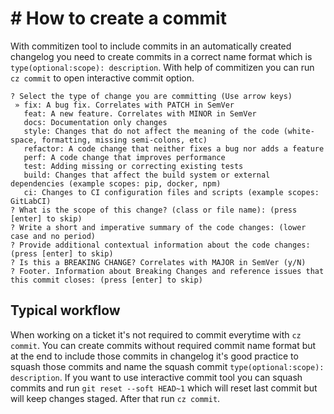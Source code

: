 # # How to create a commit

With commitizen tool to include commits in an automatically created changelog you need to create commits in a correct
name format which is `type(optional:scope): description`.
With help of commitizen you can run `cz commit` to open interactive commit option.
```
? Select the type of change you are committing (Use arrow keys)
 » fix: A bug fix. Correlates with PATCH in SemVer
   feat: A new feature. Correlates with MINOR in SemVer
   docs: Documentation only changes
   style: Changes that do not affect the meaning of the code (white-space, formatting, missing semi-colons, etc)
   refactor: A code change that neither fixes a bug nor adds a feature
   perf: A code change that improves performance
   test: Adding missing or correcting existing tests
   build: Changes that affect the build system or external dependencies (example scopes: pip, docker, npm)
   ci: Changes to CI configuration files and scripts (example scopes: GitLabCI)
? What is the scope of this change? (class or file name): (press [enter] to skip)
? Write a short and imperative summary of the code changes: (lower case and no period)
? Provide additional contextual information about the code changes: (press [enter] to skip)
? Is this a BREAKING CHANGE? Correlates with MAJOR in SemVer (y/N)
? Footer. Information about Breaking Changes and reference issues that this commit closes: (press [enter] to skip)
```

## Typical workflow
When working on a ticket it's not required to commit everytime with `cz commit`. You can create commits without required
commit name format but at the end to include those commits in changelog it's good practice to squash those commits and name the squash commit `type(optional:scope): description`.
If you want to use interactive commit tool you can squash commits and run `git reset --soft HEAD~1` which will reset last commit but will keep changes staged.
After that run `cz commit`.
